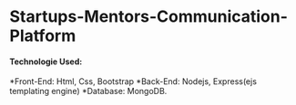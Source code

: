 # Startups-Mentors-Communication-Platform

#### Technologie Used:
*Front-End: Html, Css, Bootstrap
*Back-End: Nodejs, Express(ejs templating engine)
*Database: MongoDB.
